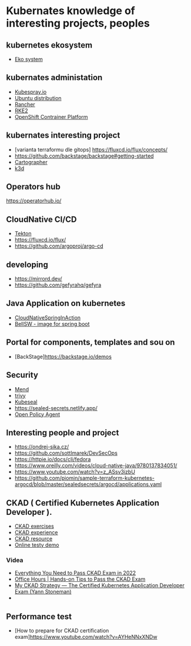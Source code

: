 # Kubernates knowledge of interesting projects, peoples

## kubernetes ekosystem
* [Eko system](https://landscape.cncf.io/?project=graduated,incubating,sandbox,member)
## kubernates administation

* [Kubespray.io](https://kubespray.io/#/)
* [Ubuntu distribution](https://ubuntu.com/kubernetes/install)
* [Rancher](https://www.rancher.com)
* [RKE2](https://github.com/rancher/rke2)
* [OpenShift Contrainer Platform](https://docs.openshift.com/container-platform/4.13/welcome/index.html)

## kubernates interesting project
* [varianta terraformu dle gitops] https://fluxcd.io/flux/concepts/
* https://github.com/backstage/backstage#getting-started
* [Cartographer](https://cartographer.sh/)
* [k3d](https://k3d.io/v5.6.0/#install-specific-release)

## Operators hub
https://operatorhub.io/

## CloudNative CI/CD
* [Tekton](https://tekton.dev/)
* https://fluxcd.io/flux/
* https://github.com/argoproj/argo-cd

## developing
* https://mirrord.dev/
* https://github.com/gefyrahq/gefyra

## Java Application on kubernetes
* [CloudNativeSpringInAction](https://github.com/ThomasVitale/cloud-native-spring-in-action/tree/main)
* [BellSW - image for spring boot](https://bell-sw.com/alpaquita-containers-for-spring-boot-apps/)

## Portal for components, templates and sou on
* [BackStage]https://backstage.io/demos

## Security
* [Mend](https://www.mend.io/)
* [trivy](https://github.com/aquasecurity/trivy)
* [Kubeseal](https://learnk8s.io/kubernetes-secrets-in-git)
* https://sealed-secrets.netlify.app/
* [Open Policy Agent](https://github.com/open-policy-agent/gatekeeper)

## Interesting people and project
* https://ondrej-sika.cz/
* https://github.com/sottlmarek/DevSecOps
* https://httpie.io/docs/cli/fedora
* https://www.oreilly.com/videos/cloud-native-java/9780137834051/
* https://www.youtube.com/watch?v=z_ASsv3izbU
* https://github.com/piomin/sample-terraform-kubernetes-argocd/blob/master/sealedsecrets/argocd/applications.yaml
  
## CKAD ( Certified Kubernetes Application Developer ).
* [CKAD exercises](https://github.com/dgkanatsios/CKAD-exercises)
* [CKAD experience](https://www.linkedin.com/pulse/my-ckad-exam-experience-atharva-chauthaiwale/)
* [CKAD resource](https://github.com/lucassha/CKAD-resources)
* [Online testy demo](https://www.validexamdumps.com/linux-foundation/ckad-dumps)
### Videa
* [Everything You Need to Pass CKAD Exam in 2022](https://www.youtube.com/watch?v=iStZnGn_WDY)
* [Office Hours | Hands-on Tips to Pass the CKAD Exam](https://www.youtube.com/watch?v=L6K_8dOFR5w)
* [My CKAD Strategy — The Certified Kubernetes Application Developer Exam (Yann Stoneman)](https://www.youtube.com/watch?v=7UzZU8KUqyw)
* [](https://www.youtube.com/watch?v=hKVz-Mwo9DM)
## Performance test
* [How to prepare for CKAD certification exam]https://www.youtube.com/watch?v=AYHeNNxXNDw

